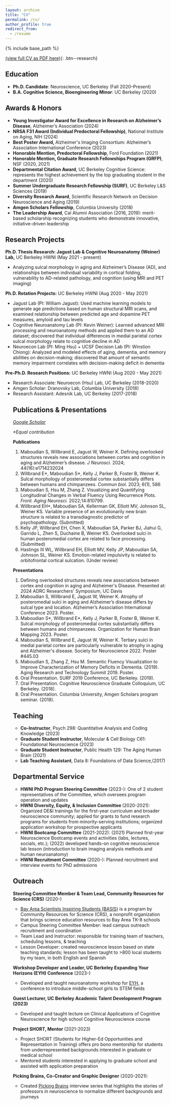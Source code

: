 ```yaml
---
layout: archive
title: "CV"
permalink: /cv/
author_profile: true
redirect_from:
  - /resume
---
```


{% include base_path %}

[(view full CV as PDF here)](https://drive.google.com/file/d/1na3Jir-AWcpODSBP5e0sf-ay2BRku7Ap/view?usp=sharing){: .btn--research}
<h2>Education</h2>
<ul>
        <li><b>Ph.D. Candidate</b>: Neuroscience, UC Berkeley (Fall 2020–Present)</li>
        <li><b>B.A. Cognitive Science, Bioengineering Minor</b>: UC Berkeley (2020)</li></ul>

<h2>Awards &amp; Honors</h2>
<ul>
        <li><b>Young Investigator Award for Excellence in Research on Alzheimer’s Disease</b>, Alzheimer’s Association (2024)</li>
        <li><b>NRSA F31 Award (Individual Predoctoral Fellowship)</b>, National Institute on Aging, NIH (2024)</li>
        <li><b>Best Poster Award, </b> Alzheimer's Imaging Consortium: Alzheimer’s Association International Conference (2023)</li>
        <li><b>Honorable Mention, Predoctoral Fellowship</b>, Ford Foundation (2021)</li>
        <li><b>Honorable Mention, Graduate Research Fellowships Program (GRFP)</b>, NSF (2020, 2021)</li>
        <li><b>Departmental Citation Award</b>, UC Berkeley Cognitive Science: represents the highest achievement by the top graduating student in the department (2020)</li>
        <li><b>Summer Undergraduate Research Fellowship (SURF)</b>, UC Berkeley L&S Sciences (2019)</li>
        <li><b>Diversity Research Award</b>, Scientific Research Network on Decision Neuroscience and Aging (2019)</li>
        <li><b>Amgen Scholars Fellowship</b>, Columbia University (2018)</li>
        <li><b>The Leadership Award</b>, Cal Alumni Association (2016, 2019): merit-based scholarship recognizing students who demonstrate innovative, initiative-driven leadership</li>
    </ul>


<h2>Research Projects</h2>
<p><b>Ph.D. Thesis Research: Jagust Lab & Cognitive Neuroanatomy (Weiner) Lab,</b> UC Berkeley HWNI (May 2021 - present)
      <ul>
        <li>Analyzing sulcal morphology in aging and Alzheimer’s Disease (AD), and relationships between individual variability in cortical folding, vulnerability to AD-related pathology, and cognition (using MRI and PET imaging)</li>
      </ul></p>

  <p><b>Ph.D. Rotation Projects:</b> UC Berkeley HWNI (Aug 2020 - May 2021)
      <ul>
        <li>Jagust Lab (PI: William Jagust): Used machine learning models to generate age predictions based on human structural MRI scans, and examined relationship between predicted age and dopamine PET measures, amyloid and tau levels</li>
        <li>Cognitive Neuroanatomy Lab (PI: Kevin Weiner): Learned advanced MRI processing and neuroanatomy methods and applied them to an AD dataset; discovered that individual differences in medial parietal cortex sulcal morphology relate to cognitive decline in AD</li>
        <li>Neuroecon Lab (PI: Ming Hsu) + UCSF Decision Lab (PI: Winstion Chiong): Analyzed and modeled effects of aging, dementia, and memory abilities on decision-making; discovered that amount of semantic memory impairment correlates with decision-making deficit in dementia</li>
      </ul></p>

<p><b>Pre-Ph.D. Research Positions:</b> UC Berkeley HWNI (Aug 2020 - May 2021)
      <ul>
        <li>Research Associate: Neuroecon (Hsu) Lab, UC Berkeley (2018-2020)</li>
	<li>Amgen Scholar: Dranovsky Lab, Columbia University (2018)</li>
	<li>Research Assistant: Adesnik Lab, UC Berkeley (2017-2018)</p></li>



<h2>Publications &amp; Presentations</h2>
     <p><a href="https://scholar.google.com/citations?hl=en&user=9jjZDs4AAAAJ"><i>Google Scholar</i></a></p>
     <p><i>*Equal contribution</i></p>
<p><b>Publications</b></p>
    <ol>
	    <li>Maboudian S, Willbrand E, Jagust W, Weiner K. Defining overlooked structures reveals new associations between cortex and cognition in aging and Alzheimer’s disease. <i>J Neurosci.</i> 2024; 44(16):e1714232024</li>
	    <li>Willbrand E*, Maboudian S*, Kelly J, Parker B, Foster B, Weiner K. Sulcal morphology of posteromedial cortex substantially differs between humans and chimpanzees. <i>Commun biol.</i> 2023; 6(1), 586</li>
	    <li>Maboudian S, Hsu M, Zhang Z. Visualizing and Quantifying Longitudinal Changes in Verbal Fluency Using Recurrence Plots. <i>Front. Aging Neurosci.</i> 2022;14:810799.</li>
	    <li>Willbrand EH*, Maboudian SA, Kellerman GK, Elliott MV, Johnson SL, Weiner KS. Variable presence of an evolutionarily new brain structure is related to a transdiagnostic predictor of psychopathology. (Submitted)</li>
	    <li>Kelly JP, Willbrand EH, Chen X, Maboudian SA, Parker BJ, Jiahui G, Garrido L, Zhen S, Duchaine B, Weiner KS. Overlooked sulci in human posteromedial cortex are related to face processing. (Submitted)</li>
	    <li>Hastings III WL, Willbrand EH, Elliott MV, Kelly JP, Maboudian SA, Johnson SL, Weiner KS. Emotion-related impulsivity is related to orbitofrontal cortical sulcation. (Under review)</li>
    </ol>
  
<p><b>Presentations</b></p>
    <ol>
	    <li>Defining overlooked structures reveals new associations between cortex and cognition in aging and Alzheimer's Disease. Presented at: 2024 ADRC Researchers' Symposium, UC Davis</li>
	    <li>Maboudian S, Willbrand E, Jagust W, Weiner K. Atrophy of posteromedial sulci in aging and Alzheimer’s disease differs by sulcal type and location. Alzheimer’s Association International Conference 2023. Poster.</li>
	    <li>Maboudian S*, Willbrand E*, Kelly J, Parker B, Foster B, Weiner K. Sulcal morphology of posteromedial cortex substantially differs between humans and chimpanzees. Organization for Human Brain Mapping 2023. Poster.</li>
	    <li>Maboudian S, Willbrand E, Jagust W, Weiner K. Tertiary sulci in medial parietal cortex are particularly vulnerable to atrophy in aging and Alzheimer's disease. Society for Neuroscience 2022. Poster #445.03</li>
	    <li>Maboudian S, Zhang Z, Hsu M. Semantic Fluency Visualization to Improve Characterization of Memory Deficits in Dementia. (2019). Aging Research and Technology Summit 2019. Poster.</li>
	    <li>Oral Presentation. SURF 2019 Conference, UC Berkeley. (2019).</li>
	    <li>Oral Presentation. Cognitive Neuroscience Graduate Colloquium, UC Berkeley. (2018).</li>
	    <li>Oral Presentation. Columbia University, Amgen Scholars program seminar. (2018).</li>
    </ol>



<h2>Teaching</h2>
<ul>
    <li><b>Co-Instructor</b>, Psych 298: Quantitative Analysis and Coding Knowledge (2023) </li>
    <li><b>Graduate Student Instructor</b>, Molecular & Cell Biology C61: Foundational Neuroscience (2023) </li>
    <li><b>Graduate Student Instructor</b>, Public Health 129: The Aging Human Brain (2021) </li>
    <li><b>Lab Teaching Assistant</b>, Data 8: Foundations of Data Science,(2017) </li>
</ul>
    

<h2>Departmental Service</h2>
<ul>
    <li><b>HWNI PhD Program Steering Committee</b> (2023-): One of 2 student representatives of the Committee, which oversees program operation and updates</li>
    <li><b>HWNI Diversity, Equity, & Inclusion Committee </b> (2020-2021): Organized DE&I trainings for the first-year curriculum and broader neuroscience community; applied for grants to fund research programs for students from minority-serving institutions; organized application workshop for prospective applicants</li>
    <li><b>HWNI Bootcamp Committee</b> (2021-2022): (2021) Planned first-year Neuroscience Bootcamp events and activities (labs, lectures, socials, etc.); (2022) developed hands-on cognitive neuroscience lab lesson (introduction to brain imaging analysis methods and human neuroanatomy)</li>
    <li><b>HWNI Recruitment Committee</b> (2020-): Planned recruitment and interview events for PhD admissions</li>
</ul>


<h2>Outreach</h2>
<p><b>Steering Committee Member & Team Lead, Community Resources for Science (CRS)</b> (2020-)
        <ul>
        <li><a href="https://www.crscience.org/educators/BASIS">Bay Area Scientists Inspiring Students (BASIS)</a> is a program by Community Resources for Science (CRS), a nonprofit organization that brings science education resources to Bay Area TK-8 schools</li>
	<li>Campus Steering Committee Member: lead campus outreach recruitment and coordination</li>
        <li>Team Lead and Instructor: responsible for training team of teachers, scheduling lessons, & teaching</li>
        <li>Lesson Developer: created neuroscience lesson based on state teaching standards; lesson has been taught to >800 local students by my team, in both English and Spanish</li>
        </ul></p>

<p><b>Workshop Developer and Leader, UC Berkeley Expanding Your Horizons (EYH) Conference</b> (2023-)
        <ul>
        <li>Developed and taught neuroanatomy workshop for <a href="https://eyh.berkeley.edu/">EYH</a>, a conference to introduce middle-school girls to STEM fields</li>
	</ul></p>	    
    
  <p><b>Guest Lecturer, UC Berkeley Academic Talent Development Program (2023)</b></p>
        <ul>
        <li>Developed and taught lecture on Clinical Applications of Cognitive Neuroscience for high school Cognitive Neuroscience course</li>
	</ul>
	    
  <p><b>Project SHORT, Mentor </b> (2021-2023) 
        <ul>
        <li>Project SHORT (Students for Higher-Ed Opportunities and Representation in Training) offers pro bono mentorship for students from underrepresented backgrounds interested in graduate or medical school</li>
        <li>Mentored students interested in applying to graduate school and assisted with application preparation</li>
        </ul></p> 
  
  <p><b>Picking Brains, Co-Creator and Graphic Designer</b> (2020-2021): 
        <ul>
        <li>Created <a href="https://pickingbrains.github.io/">Picking Brains</a> interview series that highlights the stories of professors in neuroscience to normalize different backgrounds and journeys 
        </ul></p> 


